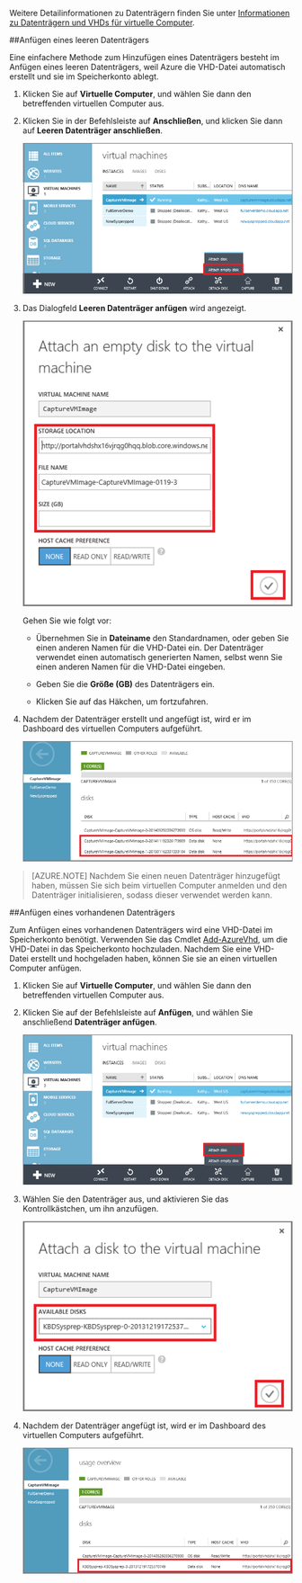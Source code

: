 
Weitere Detailinformationen zu Datenträgern finden Sie unter [Informationen zu Datenträgern und VHDs für virtuelle Computer](virtual-machines-disks-vhds.md).

##<a id="attachempty"></a>Anfügen eines leeren Datenträgers

Eine einfachere Methode zum Hinzufügen eines Datenträgers besteht im Anfügen eines leeren Datenträgers, weil Azure die VHD-Datei automatisch erstellt und sie im Speicherkonto ablegt.

1. Klicken Sie auf **Virtuelle Computer**, und wählen Sie dann den betreffenden virtuellen Computer aus.

2. Klicken Sie in der Befehlsleiste auf **Anschließen**, und klicken Sie dann auf **Leeren Datenträger anschließen**.


	![Anfügen eines leeren Datenträgers](./media/howto-attach-disk-window-linux/AttachEmptyDisk.png)

3.	Das Dialogfeld **Leeren Datenträger anfügen** wird angezeigt.


	![Neuen leeren Datenträger anfügen](./media/howto-attach-disk-window-linux/AttachEmptyDetail.png)


	Gehen Sie wie folgt vor:

	- Übernehmen Sie in **Dateiname** den Standardnamen, oder geben Sie einen anderen Namen für die VHD-Datei ein. Der Datenträger verwendet einen automatisch generierten Namen, selbst wenn Sie einen anderen Namen für die VHD-Datei eingeben.

	- Geben Sie die **Größe (GB)** des Datenträgers ein.

	- Klicken Sie auf das Häkchen, um fortzufahren.

4.	Nachdem der Datenträger erstellt und angefügt ist, wird er im Dashboard des virtuellen Computers aufgeführt.

	![Leerer Datenträger erfolgreich angefügt](./media/howto-attach-disk-window-linux/AttachEmptySuccess.png)

> [AZURE.NOTE] Nachdem Sie einen neuen Datenträger hinzugefügt haben, müssen Sie sich beim virtuellen Computer anmelden und den Datenträger initialisieren, sodass dieser verwendet werden kann.


##<a id="attachexisting"></a>Anfügen eines vorhandenen Datenträgers

Zum Anfügen eines vorhandenen Datenträgers wird eine VHD-Datei im Speicherkonto benötigt. Verwenden Sie das Cmdlet [Add-AzureVhd](https://msdn.microsoft.com/library/azure/dn495173.aspx), um die VHD-Datei in das Speicherkonto hochzuladen. Nachdem Sie eine VHD-Datei erstellt und hochgeladen haben, können Sie sie an einen virtuellen Computer anfügen.

1. Klicken Sie auf **Virtuelle Computer**, und wählen Sie dann den betreffenden virtuellen Computer aus.

2. Klicken Sie auf der Befehlsleiste auf **Anfügen**, und wählen Sie anschließend **Datenträger anfügen**.


	![Datenträger anfügen](./media/howto-attach-disk-window-linux/AttachExistingDisk.png)


3. Wählen Sie den Datenträger aus, und aktivieren Sie das Kontrollkästchen, um ihn anzufügen.

	![Details zum Datenträger eingeben](./media/howto-attach-disk-window-linux/AttachExistingDetail.png)

4.	Nachdem der Datenträger angefügt ist, wird er im Dashboard des virtuellen Computers aufgeführt.


	![Datenträger erfolgreich angefügt](./media/howto-attach-disk-window-linux/AttachExistingSuccess.png)

<!---HONumber=AcomDC_0211_2016-->